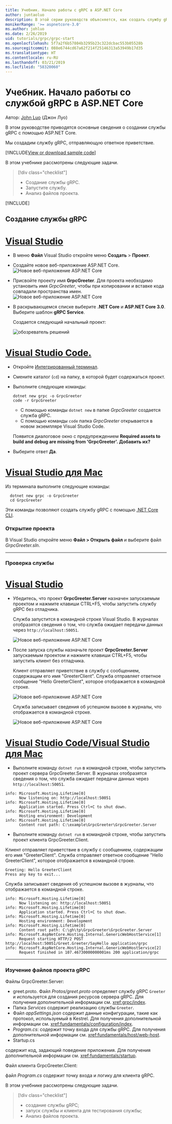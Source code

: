 ```yaml
---
title: Учебник. Начало работы с gRPC в ASP.NET Core
author: juntaoluo
description: В этой серии руководств объясняется, как создать службу gRPC в ASP.NET Core. Узнайте, как создать проект службы gRPC, изменить файл proto и добавить дуплексный режим потоковой передачи вызовов.
monikerRange: '>= aspnetcore-3.0'
ms.author: johluo
ms.date: 2/26/2019
uid: tutorials/grpc/grpc-start
ms.openlocfilehash: 5f7a2f6b57804b3295b23c322dcbac553b05528b
ms.sourcegitcommit: 088e6744cd67a62f214f25146313a53949b17d35
ms.translationtype: HT
ms.contentlocale: ru-RU
ms.lasthandoff: 03/21/2019
ms.locfileid: "58320060"
---
```

# <a name="tutorial-get-started-with-grpc-service-in-aspnet-core"></a>Учебник. Начало работы со службой gRPC в ASP.NET Core

Автор: [John Luo](https://github.com/juntaoluo) (Джон Луо)

В этом руководстве приводятся основные сведения о создании службы gRPC с помощью ASP.NET Core.

Мы создадим службу gRPC, отправляющую ответное приветствие.

[!INCLUDE[View or download sample code](~/includes/grpc/download.md)]

В этом учебнике рассмотрены следующие задачи.

> [!div class="checklist"]
> * Создание службы gRPC.
> * Запустите службу.
> * Анализ файлов проекта.

[!INCLUDE[](~/includes/net-core-prereqs-all-3.0.md)]

## <a name="create-a-grpc-service"></a>Создание службы gRPC

# <a name="visual-studiotabvisual-studio"></a>[Visual Studio](#tab/visual-studio)

* В меню **Файл** Visual Studio откройте меню **Создать** > **Проект**.
* Создайте новое веб-приложение ASP.NET Core.
  ![Новое веб-приложение ASP.NET Core](grpc-start/_static/np_3_0.1.png)
* Присвойте проекту имя **GrpcGreeter**. Для проекта необходимо установить имя *GrpcGreeter*, чтобы при копировании и вставке кода совпадали пространства имен.
  ![Новое веб-приложение ASP.NET Core](grpc-start/_static/np_3_0.2.png)
* В раскрывающемся списке выберите **.NET Core** и **ASP.NET Core 3.0**. Выберите шаблон **gRPC Service**.

  Создается следующий начальный проект:

  ![обозреватель решений](grpc-start/_static/se3.0.png)

# <a name="visual-studio-codetabvisual-studio-code"></a>[Visual Studio Code.](#tab/visual-studio-code)

* Откройте [Интегрированный терминал](https://code.visualstudio.com/docs/editor/integrated-terminal).
* Смените каталог (`cd`) на папку, в которой будет содержаться проект.
* Выполните следующие команды:

  ```console
  dotnet new grpc -o GrpcGreeter
  code -r GrpcGreeter
  ```

  * С помощью команды `dotnet new` в папке *GrpcGreeter* создается служба gRPC.
  * С помощью команды `code` папка *GrpcGreeter* открывается в новом экземпляре Visual Studio Code.

  Появится диалоговое окно с предупреждением **Required assets to build and debug are missing from 'GrpcGreeter'. Добавить их?**
* Выберите ответ **Да**.

# <a name="visual-studio-for-mactabvisual-studio-mac"></a>[Visual Studio для Mac](#tab/visual-studio-mac)

Из терминала выполните следующие команды:

```console
  dotnet new grpc -o GrpcGreeter
  cd GrpcGreeter
```

Эти команды позволяют создать службу gRPC с помощью [.NET Core CLI](/dotnet/core/tools/dotnet).

### <a name="open-the-project"></a>Открытие проекта

В Visual Studio откройте меню **Файл > Открыть файл** и выберите файл *GrpcGreeter.sln*.

<!-- End of VS tabs -->

---

### <a name="test-the-service"></a>Проверка службы

# <a name="visual-studiotabvisual-studio"></a>[Visual Studio](#tab/visual-studio)

* Убедитесь, что проект **GrpcGreeter.Server** назначен запускаемым проектом и нажмите клавиши CTRL+F5, чтобы запустить службу gRPC без отладчика.

  Служба запустится в командной строке Visual Studio. В журналах отобразятся сведения о том, что служба ожидает передачи данных через `http://localhost:50051`.

  ![Новое веб-приложение ASP.NET Core](grpc-start/_static/server_start.png)

* После запуска службы назначьте проект **GrpcGreeter.Server** запускаемым проектом и нажмите клавиши CTRL+F5, чтобы запустить клиент без отладчика.

  Клиент отправляет приветствие в службу с сообщением, содержащим его имя "GreeterClient". Служба отправляет ответное сообщение "Hello GreeterClient", которое отображается в командной строке.

  ![Новое веб-приложение ASP.NET Core](grpc-start/_static/client.png)

  Служба записывает сведения об успешном вызове в журналы, что отображается в командной строке.

  ![Новое веб-приложение ASP.NET Core](grpc-start/_static/server_complete.png)

# <a name="visual-studio-code--visual-studio-for-mactabvisual-studio-codevisual-studio-mac"></a>[Visual Studio Code/Visual Studio для Mac](#tab/visual-studio-code+visual-studio-mac)

* Выполните команду `dotnet run` в командной строке, чтобы запустить проект сервера GrpcGreeter.Server. В журналах отобразятся сведения о том, что служба ожидает передачи данных через `http://localhost:50051`.

```console
info: Microsoft.Hosting.Lifetime[0]
      Now listening on: http://localhost:50051
info: Microsoft.Hosting.Lifetime[0]
      Application started. Press Ctrl+C to shut down.
info: Microsoft.Hosting.Lifetime[0]
      Hosting environment: Development
info: Microsoft.Hosting.Lifetime[0]
      Content root path: C:\example\GrpcGreeter\GrpcGreeter.Server
```

* Выполните команду `dotnet run` в командной строке, чтобы запустить проект клиента GrpcGreeter.Client.

Клиент отправляет приветствие в службу с сообщением, содержащим его имя "GreeterClient". Служба отправляет ответное сообщение "Hello GreeterClient", которое отображается в командной строке.

```console
Greeting: Hello GreeterClient
Press any key to exit...
```

Служба записывает сведения об успешном вызове в журналы, что отображается в командной строке.

```console
info: Microsoft.Hosting.Lifetime[0]
      Now listening on: http://localhost:50051
info: Microsoft.Hosting.Lifetime[0]
      Application started. Press Ctrl+C to shut down.
info: Microsoft.Hosting.Lifetime[0]
      Hosting environment: Development
info: Microsoft.Hosting.Lifetime[0]
      Content root path: C:\gh\tp\GrpcGreeter\GrpcGreeter.Server
info: Microsoft.AspNetCore.Hosting.Internal.GenericWebHostService[1]
      Request starting HTTP/2 POST http://localhost:50051/Greet.Greeter/SayHello application/grpc
info: Microsoft.AspNetCore.Hosting.Internal.GenericWebHostService[2]
      Request finished in 107.46730000000001ms 200 application/grpc
```

<!-- End of combined VS/Mac tabs -->

---

### <a name="examine-the-project-files-of-the-grpc-project"></a>Изучение файлов проекта gRPC

Файлы GrpcGreeter.Server:

* greet.proto. Файл *Protos/greet.proto* определяет службу gRPC `Greeter` и используется для создания ресурсов сервера gRPC. Для получения дополнительной информации см. <xref:grpc/index>.
* Папка *Services* содержит реализацию службы `Greeter`.
* Файл *appSettings.json* содержит данные конфигурации, такие как протокол, используемый в Kestrel. Для получения дополнительной информации см. <xref:fundamentals/configuration/index>.
* *Program.cs*: содержит точку входа для службы gRPC. Для получения дополнительной информации см. <xref:fundamentals/host/web-host>.
* Startup.cs

содержит код, задающий поведение приложения. Для получения дополнительной информации см. <xref:fundamentals/startup>.

Файл клиента GrpcGreeter.Client:

файл *Program.cs* содержит точку входа и логику для клиента gRPC.

В этом учебнике рассмотрены следующие задачи.

> [!div class="checklist"]
> * создание службы gRPC;
> * запуск службы и клиента для тестирования службы;
> * Анализ файлов проекта.

